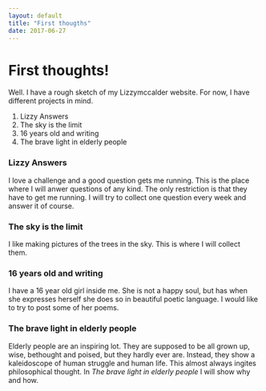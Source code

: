 ```yaml
---
layout: default
title: "First thougths"
date: 2017-06-27
---
```


# First thoughts!

Well. I have a rough sketch of my Lizzymccalder website. For now, I have different projects in mind. 

<ol>
<li>Lizzy Answers</li>
<li>The sky is the limit</li>
<li>16 years old and writing</li>
<li>The brave light in elderly people</li>
</ol>

### Lizzy Answers
I love a challenge and a good question gets me running. This is the place where I will anwer questions of any kind. The only restriction is that they have to get me running. I will try to collect one question every week and answer it of course.

### The sky is the limit
I like making pictures of the trees in the sky. This is where I will collect them.

### 16 years old and writing
I have a 16 year old girl inside me. She is not a happy soul, but has when she expresses herself she does so in beautiful poetic language. I would like to try to post some of her poems.

### The brave light in elderly people
Elderly people are an inspiring lot. They are supposed to be all grown up, wise, bethought and poised, but they hardly ever are. Instead, they show a kaleidoscope of human struggle and human life. This almost always ingites philosophical thought. In *The brave light in elderly people* I will show why and how.
